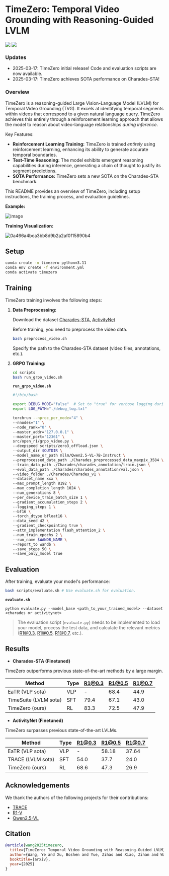 # TimeZero: Temporal Video Grounding with Reasoning-Guided LVLM


<div style='display:flex; gap: 0.25rem; '>
<a href='./TimeZero_TechReport.pdf'><img src='https://img.shields.io/badge/Paper-PDF-red'></a>
<a href='https://huggingface.co/wwwyyy/TimeZero-Charades-7B'><img src='https://img.shields.io/badge/%F0%9F%A4%97%20Hugging%20Face-Checkpoint-blue'></a> 
</div>

### Updates

- 2025-03-17: TimeZero initial release! Code and evaluation scripts are now available.
- 2025-03-17: TimeZero achieves SOTA performance on Charades-STA!

### Overview

TimeZero is a reasoning-guided Large Vision-Language Model (LVLM) for Temporal Video Grounding (TVG). It excels at identifying temporal segments within videos that correspond to a given natural language query.  TimeZero achieves this entirely through a reinforcement learning approach that allows the model to reason about video-language relationships *during inference*.

Key Features:

*   **Reinforcement Learning Training:** TimeZero is trained *entirely* using reinforcement learning, enhancing its ability to generate accurate temporal boundaries.
*   **Test-Time Reasoning:** The model exhibits emergent reasoning capabilities during inference, generating a chain of thought to justify its segment predictions.
*   **SOTA Performance:** TimeZero sets a new SOTA on the Charades-STA benchmark.


This README provides an overview of TimeZero, including setup instructions, the training process, and evaluation guidelines.

**Example:**

![image](https://github.com/user-attachments/assets/f5ac9e6b-58f5-41e9-878d-a5ae5045b155)


**Training Visualization:**

![0a466a4bca3bb8d9b2a2af0f15890b4](https://github.com/user-attachments/assets/df1c35f5-8c30-400b-bce6-14e1f766752c)

## Setup

```bash
conda create -n timezero python=3.11
conda env create -f environment.yml
conda activate timezero
```

## Training

TimeZero training involves the following steps:

1.  **Data Preprocessing:**

    Download the dataset [Charades-STA](https://github.com/jiyanggao/TALL#charades-sta-anno-download), [ActivityNet](https://cs.stanford.edu/people/ranjaykrishna/densevid/)

    Before training, you need to preprocess the video data.

    ```bash
    bash preprocess_video.sh
    ```
    Specify the path to the Charades-STA dataset (video files, annotations, etc.).

2.  **GRPO Training:**

    ```bash
    cd scripts
    bash run_grpo_video.sh
    ```

    **`run_grpo_video.sh`**

    ```bash
    #!/bin/bash
    
    export DEBUG_MODE="false"  # Set to "true" for verbose logging during training.
    export LOG_PATH="./debug_log.txt"
    
    torchrun --nproc_per_node="4" \
    --nnodes="1" \
    --node_rank="0" \
    --master_addr="127.0.0.1" \
    --master_port="12361" \
    src/open_r1/grpo_video.py \
    --deepspeed scripts/zero3_offload.json \
    --output_dir $OUTDIR \
    --model_name_or_path mllm/Qwen2.5-VL-7B-Instruct \
    --preprocessed_data_path ./Charades_preprocessed_data_maxpix_3584 \
    --train_data_path ./Charades/charades_annotation/train.json \
    --eval_data_path ./Charades/charades_annotation/val.json \
    --video_folder ./Charades/Charades_v1 \
    --dataset_name xxx \
    --max_prompt_length 8192 \
    --max_completion_length 1024 \
    --num_generations 8 \
    --per_device_train_batch_size 1 \
    --gradient_accumulation_steps 2 \
    --logging_steps 1 \
    --bf16 \
    --torch_dtype bfloat16 \
    --data_seed 42 \
    --gradient_checkpointing true \
    --attn_implementation flash_attention_2 \
    --num_train_epochs 2 \
    --run_name $WANDB_NAME \
    --report_to wandb \
    --save_steps 50 \
    --save_only_model true
    ```

## Evaluation

After training, evaluate your model's performance:

```bash
bash scripts/evaluate.sh # Use evaluate.sh for evaluation.
```
**`evaluate.sh`**
```
python evaluate.py --model_base <path_to_your_trained_model> --dataset <charades or activitynet>
```

> The evaluation script (`evaluate.py`) needs to be implemented to load your model, process the test data, and calculate the relevant metrics (R1@0.3, R1@0.5, R1@0.7, etc.).

## Results

-   **Charades-STA (Finetuned)**

TimeZero outperforms previous state-of-the-art methods by a large margin. 

| Method                | Type | R1@0.3 | R1@0.5 | R1@0.7 |
| --------------------- | ---- | ------ | ------ | ------ |
| EaTR (VLP sota)       | VLP  | -      | 68.4   | 44.9   |
| TimeSuite (LVLM sota) | SFT  | 79.4   | 67.1   | 43.0   |
| TimeZero (ours)       | RL   | 83.3   | 72.5   | 47.9   |

-   **ActivityNet (Finetuned)**

TimeZero surpasses previous state-of-the-art LVLMs. 

| Method            | Type | R1@0.3 | R1@0.5 | R1@0.7 |
| ----------------- | ---- | ------ | ------ | ------ |
| EaTR (VLP sota)   | VLP  | -      | 58.18  | 37.64  |
| TRACE (LVLM sota) | SFT  | 54.0   | 37.7   | 24.0   |
| TimeZero (ours)   | RL   | 68.6   | 47.3   | 26.9   |

## Acknowledgements

We thank the authors of the following projects for their contributions:

*   [TRACE](https://github.com/gyxxyg/TRACE)
*    [R1-V](https://github.com/Deep-Agent/R1-V)
*   [Qwen2.5-VL](https://github.com/QwenLM/Qwen2.5-VL)

## Citation


```bibtex
@article{wang2025timezero,
  title={TimeZero: Temporal Video Grounding with Reasoning-Guided LVLM},
  author={Wang, Ye and Xu, Boshen and Yue, Zihao and Xiao, Zihan and Wang, Ziheng and Zhang, Liang and Yang, Dingyi and Wang, Wenxuan and Jin, Qin},
  booktitle={arxiv},
  year={2025}
}
```
